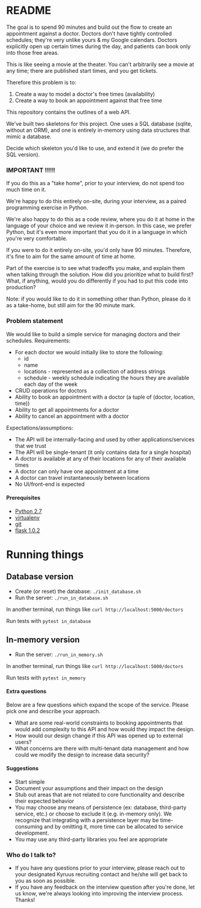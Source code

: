 # README #

The goal is to spend 90 minutes and build out the flow to create an appointment against a doctor. Doctors don't have tightly controlled schedules; they're very unlike yours & my Google calendars. Doctors explicitly open up certain times during the day, and patients can book only into those free areas.

This is like seeing a movie at the theater. You can't arbitrarily see a movie at any time; there are published start times, and you get tickets. 

Therefore this problem is to:
1) Create a way to model a doctor's free times (availability)
2) Create a way to book an appointment against that free time

This repository contains the outlines of a web API.

We've built two skeletons for this project. One uses a SQL database (sqlite, without an ORM), 
and one is entirely in-memory using data structures that mimic a database.

Decide which skeleton you'd like to use, and extend it (we do prefer the SQL version).

### IMPORTANT !!!!!

If you do this as a "take home", prior to your interview, do not spend too much time on it.

We're happy to do this entirely on-site, during your interview, as a paired programming exercise in Python.

We're also happy to do this as a code review, where you do it at home in the language of your choice and we review it in-person. In this case, we prefer Python, but it's even more important that you do it in a language in which you're very comfortable.

If you were to do it entirely on-site, you'd only have 90 minutes. Therefore, it's fine to aim for the same amount of time at home.

Part of the exercise is to see what tradeoffs you make, and explain them when talking through the solution. How did you prioritize what to build first? What, if anything, would you do differently if you had to put this code into production?

Note: if you would like to do it in something other than Python, please do it as a take-home, but still aim for the 90 minute mark.

### Problem statement

We would like to build a simple service for managing doctors and their schedules. 
Requirements:

* For each doctor we would initially like to store the following:
    * id
	* name
	* locations - represented as a collection of address strings
	* schedule - weekly schedule indicating the hours they are available each day of the week
* CRUD operations for doctors
* Ability to book an appointment with a doctor (a tuple of (doctor, location, time)) 
* Ability to get all appointments for a doctor
* Ability to cancel an appointment with a doctor

Expectations/assumptions:

* The API will be internally-facing and used by other applications/services that we trust
* The API will be single-tenant (it only contains data for a single hospital)
* A doctor is available at any of their locations for any of their available times
* A doctor can only have one appointment at a time
* A doctor can travel instantaneously between locations
* No UI/front-end is expected   

#### Prerequisites

* [Python 2.7](https://www.python.org/downloads/)
* [virtualenv](http://docs.python-guide.org/en/latest/dev/virtualenvs/)
* [git](https://git-scm.com/downloads)
* [flask 1.0.2](http://flask.pocoo.org/)

	
# Running things

## Database version

* Create (or reset) the database: `./init_database.sh`
* Run the server: `./run_in_database.sh`

In another terminal, run things like `curl http://localhost:5000/doctors`

Run tests with `pytest in_database`

## In-memory version

* Run the server: `./run_in_memory.sh`

In another terminal, run things like `curl http://localhost:5000/doctors`

Run tests with `pytest in_memory`

#### Extra questions ####

Below are a few questions which expand the scope of the service. Please pick one and describe your approach.

* What are some real-world constraints to booking appointments that would add complexity to this API and how would they impact the design.
* How would our design change if this API was opened up to external users?
* What concerns are there with multi-tenant data management and how could we modify the design to increase data security?

#### Suggestions ####

* Start simple 
* Document your assumptions and their impact on the design
* Stub out areas that are not related to core functionality and describe their expected behavior
* You may choose any means of persistence (ex: database, third-party service, etc.) or choose to exclude it (e.g. in-memory only). We recognize that integrating with a persistence layer may be time-consuming and by omitting it, more time can be allocated to service development.
* You may use any third-party libraries you feel are appropriate

### Who do I talk to? ###
* If you have any questions prior to your interview, please reach out to your designated Kyruus recruiting contact and he/she will get back to you as soon as possible.
* If you have any feedback on the interview question after you're done, let us know, we're always looking into improving the interview process. Thanks!
